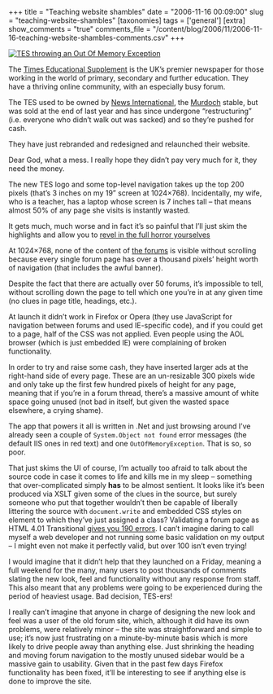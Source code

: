 +++
title = "Teaching website shambles"
date = "2006-11-16 00:09:00"
slug = "teaching-website-shambles"
[taxonomies]
tags = ['general']
[extra]
show_comments = "true"
comments_file = "/content/blog/2006/11/2006-11-16-teaching-website-shambles-comments.csv"
+++

[![](http://philwilson.org/images/tes-outofmemory-thumb.png "TES throwing an Out Of Memory Exception")](http://philwilson.org/images/tes-outofmemory.png)

The [Times Educational Supplement](http://www.tes.co.uk/) is the UK’s premier newspaper for those working in the world of primary, secondary and further education. They have a thriving online community, with an especially busy forum.

The <span class="caps">TES</span> used to be owned by [News International](http://www.newsinternational.co.uk/), the [Murdoch](http://en.wikipedia.org/wiki/Rupert_Murdoch) stable, but was sold at the end of last year and has since undergone “restructuring” (i.e. everyone who didn’t walk out was sacked) and so they’re pushed for cash.

They have just rebranded and redesigned and relaunched their website.

Dear God, what a mess. I really hope they didn’t pay very much for it, they need the money.

The new <span class="caps">TES</span> logo and some top-level navigation takes up the top 200 pixels (that’s 3 inches on my 19” screen at 1024×768). Incidentally, my wife, who is a teacher, has a laptop whose screen is 7 inches tall – that means almost 50% of any page she visits is instantly wasted.

It gets much, much worse and in fact it’s so painful that I’ll just skim the highlights and allow you to [revel in the full horror yourselves](http://www.tes.co.uk/)

At 1024×768, none of the content of [the forums](http://www.tes.co.uk/section/staffroom/list_threads.aspx?path=/Opinion/) is visible without scrolling because every single forum page has over a thousand pixels’ height worth of navigation (that includes the awful banner).

Despite the fact that there are actually over 50 forums, it’s impossible to tell, without scrolling down the page to tell which one you’re in at any given time (no clues in page title, headings, etc.).

At launch it didn’t work in Firefox or Opera (they use JavaScript for navigation between forums and used IE-specific code), and if you could get to a page, half of the <span class="caps">CSS</span> was not applied. Even people using the <span class="caps">AOL</span> browser (which is just embedded IE) were complaining of broken functionality.

In order to try and raise some cash, they have inserted larger ads at the right-hand side of every page. These are an un-resizable 300 pixels wide and only take up the first few hundred pixels of height for any page, meaning that if you’re in a forum thread, there’s a massive amount of white space going unused (not bad in itself, but given the wasted space elsewhere, a crying shame).

The app that powers it all is written in .Net and just browsing around I’ve already seen a couple of `System.Object not found` error messages (the default <span class="caps">IIS</span> ones in red text) and one `OutOfMemoryException`. That is so, so poor.

That just skims the UI of course, I’m actually too afraid to talk about the source code in case it comes to life and kills me in my sleep – something that over-complicated simply **has** to be almost sentient. It looks like it’s been produced via <span class="caps">XSLT</span> given some of the clues in the source, but surely someone who put that together wouldn’t then be capable of liberally littering the source with `document.write` and embedded <span class="caps">CSS</span> styles on element to which they’ve just assigned a class? Validating a forum page as <span class="caps">HTML 4</span>.01 Transitional [gives you 190 errors](http://validator.w3.org/check?verbose=1&uri=http%3A%2F%2Fwww.tes.co.uk%2Fsection%2Fstaffroom%2Flist_threads.aspx%3Fpath%3D%2Fcymru%2F). I can’t imagine daring to call myself a web developer and not running some basic validation on my output – I might even not make it perfectly valid, but over 100 isn’t even trying!

I would imagine that it didn’t help that they launched on a Friday, meaning a full weekend for the many, many users to post thousands of comments slating the new look, feel and functionality without any response from staff. This also meant that any problems were going to be experienced during the period of heaviest usage. Bad decision, <span class="caps">TES</span>-ers!

I really can’t imagine that anyone in charge of designing the new look and feel was a user of the old forum site, which, although it did have its own problems, were relatively minor – the site was straightforward and simple to use; it’s now just frustrating on a minute-by-minute basis which is more likely to drive people away than anything else. Just shrinking the heading and moving forum navigation to the mostly unused sidebar would be a massive gain to usability. Given that in the past few days Firefox functionality has been fixed, it’ll be interesting to see if anything else is done to improve the site.
